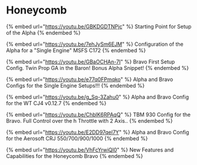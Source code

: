 # Honeycomb

{% embed url="https://youtu.be/GBKDGDTNPjc" %}
Starting Point for Setup of the Alpha
{% endembed %}

{% embed url="https://youtu.be/7ehJySm6EJM" %}
Configuration of the Alpha for a "Single Engine" MSFS C172
{% endembed %}



{% embed url="https://youtu.be/GBaOCHAn-7I" %}
Bravo First Setup Config.  Twin Prop GA in the Baron! Bonus Alpha Snippet!
{% endembed %}

{% embed url="https://youtu.be/e77q0FPmqko" %}
Alpha and Bravo Configs for the Single Engine Setups!!!
{% endembed %}



{% embed url="https://youtu.be/g_Sq-3Zahu0" %}
Alpha and Bravo Config for the WT CJ4 v0.12.7
{% endembed %}

{% embed url="https://youtu.be/ChblK6RPAqQ" %}
TBM 930 Config for the Bravo.  Full Control over the h Throttle with 2 Axis..
{% endembed %}

{% embed url="https://youtu.be/E2DD97qel7Y" %}
Alpha and Bravo Config for the Aerosoft CRJ 550/700/900/1000
{% endembed %}

{% embed url="https://youtu.be/VhFcYrwiQl0" %}
New Features and Capabilities for the Honeycomb Bravo
{% endembed %}


